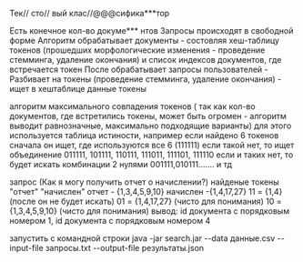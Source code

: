 Тек// сто// вый клас//@@@сифика***тор

Есть конечное кол-во докуме*** нтов
Запросы происходят в свободной форме
Алгоритм обрабатывает документы - состовляя хеш-таблицу токенов (прошедших морфологические изменения - проведение стемминга, удаление окончания) и список индексов документов, где встречается токен
После обрабатывает запросы пользователей - Разбивает на токены (проведение стемминга, удаление окончания) - ищет в хештаблице данные токены

алгоритм максимального совпадения токенов ( так как кол-во документов, где встретились токены, может быть огромен - алгоритм выводит равнозначные, максимально подходящие варианты)
для этого используется таблица истиности, например если найдено 6 токенов
сначала он ищет, где используются все 6 (111111)
если такой нет, то ищет объединение 011111, 101111, 110111, 111011, 111101, 111110
если и таких нет, то будет искать комбинации 2 нулями 001111,010111.......
и тд

запрос (Как я могу получить отчет о начислении?)
найденые токены "отчет" "начислен"
отчет - {1,3,4,5,9,10}
начислен -{1,4,17,27}
11 = {1,4} (после он не будет искать)
01 = {1,4,17,27} (чисто для понимания)
10 = {1,3,4,5,9,10} (чисто для понимания)
вывод: id документа с порядковым номером 1, id документа с порядковым номером 4

запустить с командной строки java -jar search.jar  --data данные.csv --input-file запросы.txt --output-file результаты.json 
